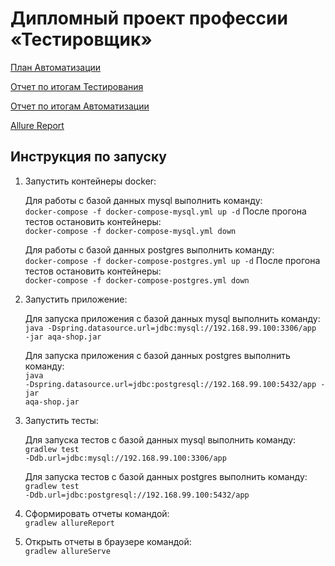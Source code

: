 # Дипломный проект профессии «Тестировщик»

 [План Автоматизации](https://github.com/Samsony1/DiplomaTest/blob/main/docs/Plan.md)
 
 [Отчет по итогам Тестирования](https://github.com/Samsony1/DiplomaTest/blob/main/docs/Report.md)
 
 [Отчет по итогам Автоматизации](https://github.com/Samsony1/DiplomaTest/blob/main/docs/Summary.md)
 
 [Allure Report](https://github.com/Samsony1/DiplomaTest/blob/main/docs/Allure.png)

## Инструкция по запуску

1. Запустить контейнеры docker:  

    Для работы с базой данных mysql выполнить команду:  
    <code>docker-compose -f docker-compose-mysql.yml up -d</code>
    После прогона тестов остановить контейнеры:  
    <code>docker-compose -f docker-compose-mysql.yml down</code>

    Для работы с базой данных postgres выполнить команду:  
    <code>docker-compose -f docker-compose-postgres.yml up -d</code>
    После прогона тестов остановить контейнеры:  
    <code>docker-compose -f docker-compose-postgres.yml down</code>

2. Запустить приложение:  

    Для запуска приложения с базой данных mysql выполнить команду:  
    <code>java -Dspring.datasource.url=jdbc:mysql://192.168.99.100:3306/app -jar aqa-shop.jar</code>

    Для запуска приложения с базой данных postgres выполнить команду:  
    <code>java -Dspring.datasource.url=jdbc:postgresql://192.168.99.100:5432/app -jar aqa-shop.jar</code>

3. Запустить тесты:  

   Для запуска тестов с базой данных mysql выполнить команду:  
   <code>gradlew test -Ddb.url=jdbc:mysql://192.168.99.100:3306/app</code>

   Для запуска тестов с базой данных postgres выполнить команду:  
   <code>gradlew test -Ddb.url=jdbc:postgresql://192.168.99.100:5432/app</code>

4. Сформировать отчеты командой:  
   <code>gradlew allureReport</code>  

5. Открыть отчеты в браузере командой:  
   <code>gradlew allureServe</code>






